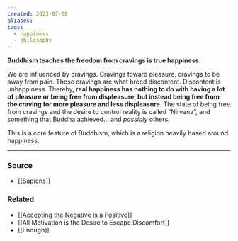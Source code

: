 ```yaml
---
created: 2023-07-08
aliases: 
tags:
  - happiness
  - philosophy
---
```

**Buddhism teaches the freedom from cravings is true happiness.**

We are influenced by cravings. Cravings toward pleasure, cravings to be away from pain. These cravings are what breed discontent. Discontent is unhappiness. Thereby, **real happiness has nothing to do with having a lot of pleasure or being free from displeasure, but instead being free from the craving for more pleasure and less displeasure**. The state of being free from cravings and the desire to control reality is called “Nirvana”, and something that Buddha achieved... and *possibly* others.

This is a core feature of Buddhism, which is a religion heavily based around happiness. 

****
### Source
- [[Sapiens]]
### Related
- [[Accepting the Negative is a Positive]]
- [[All Motivation is the Desire to Escape Discomfort]]
- [[Enough]]